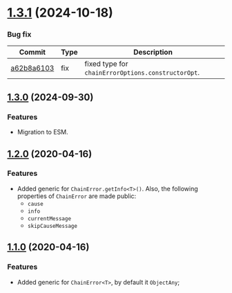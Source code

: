 <a name="1.3.1"></a>
# [1.3.1](https://github.com/ts-stack/chain-error/releases/tag/1.3.1) (2024-10-18)

### Bug fix

| Commit | Type | Description |
| -- | -- | -- |
| [a62b8a6103](https://github.com/ts-stack/chain-error/commit/a62b8a6103616ea8) | fix | fixed type for `chainErrorOptions.constructorOpt`. |

<a name="1.3.0"></a>
## [1.3.0](https://github.com/ts-stack/chain-error/releases/tag/1.3.0) (2024-09-30)

### Features

- Migration to ESM.

<a name="1.2.0"></a>
## [1.2.0](https://github.com/ts-stack/chain-error/releases/tag/1.2.0) (2020-04-16)

### Features

- Added generic for `ChainError.getInfo<T>()`. Also, the following properties of `ChainError` are made public:
  - `cause`
  - `info`
  - `currentMessage`
  - `skipCauseMessage`

<a name="1.1.0"></a>
## [1.1.0](https://github.com/ts-stack/chain-error/releases/tag/1.1.0) (2020-04-16)

### Features

- Added generic for `ChainError<T>`, by default it `ObjectAny`;
